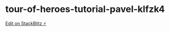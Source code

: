# tour-of-heroes-tutorial-pavel-klfzk4

[Edit on StackBlitz ⚡️](https://stackblitz.com/edit/tour-of-heroes-tutorial-pavel-klfzk4)